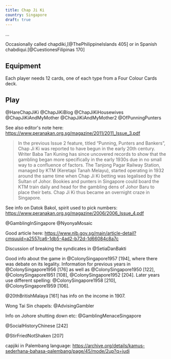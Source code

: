 ```yaml
---
title: Chap Ji Ki
country: Singapore
draft: true
---
```


... 

Occasionally called <span lang="ms" class="aka">chapdiki</span>,[@ThePhilippineIslands 405] or in Spanish <span lang="es" class="aka">chabdiqui</span>.[@CuestionesFilipinas 170]


<!-- excerpt -->

## Equipment

Each player needs 12 cards, one of each type from a Four Colour Cards deck.

## Play

@HareChapJiKi
@ChapJiKiBlog
@ChapJiKiHousewives
@ChapJiKiAndMyMother
@ChapJiKiAndMyMother2
@OfPunningPunters

See also editor's note here:  https://www.peranakan.org.sg/magazine/2011/2011_Issue_3.pdf
> In the previous Issue 2 feature, titled “Punning, Punters and Bankers”, Chap Ji Ki was reported to have begun in the early 20th century. Writer Baba Tan Kuning has since uncovered records to show that the gambling began more specifically in the early 1930s due in no small way to a confluence of factors. The Tanjong Pagar Railway Station, managed by KTM (Keretapi Tanah Melayu), started operating in 1932 around the same time when Chap Ji Ki betting was legalised by the Sultan of Johor. Bookies and punters in Singapore could board the KTM train daily and head for the gambling dens of Johor Baru to place their bets. Chap Ji Ki thus became an overnight craze in Singapore.

See info on Datok Bakol, spirit used to pick numbers: https://www.peranakan.org.sg/magazine/2006/2006_Issue_4.pdf

@GamblingInSingapore
@NyonyaMosaic

Good article here: https://www.nlb.gov.sg/main/article-detail?cmsuuid=a2557ca6-1db5-4ad2-b72d-1d66084c8a7c

Discussion of breaking the syndicates in @SetiaDanBakti


Good info about the game in @ColonySingapore1957 [194], where there was debate on its legality. Information for previous years in @ColonySingapore1956 [176] as well as @ColonySingapore1950 [122], @ColonySingapore1951 [108], @ColonySingapore1952 [204]. Later years use different spelling: @ColonySingapore1958 [210], @ColonySingapore1959 [106].

@20thBritishMalaya [161] has info on the income in 1907.

Wong Tai Sin chapels: @AdvisingGambler

Info on Johore shutting down etc: @GamblingMenaceSingapore

@SocialHistoryChinese [242]

@StirFriedNotShaken [207]

capjiki in Palembang language: https://archive.org/details/kamus-sederhana-bahasa-palembang/page/45/mode/2up?q=judi
